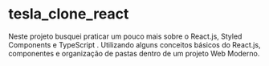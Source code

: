 # tesla_clone_react
Neste projeto busquei praticar um pouco mais sobre o React.js, Styled Components e TypeScript . Utilizando alguns conceitos básicos do React.js, componentes e organização de pastas dentro de um projeto Web Moderno.
